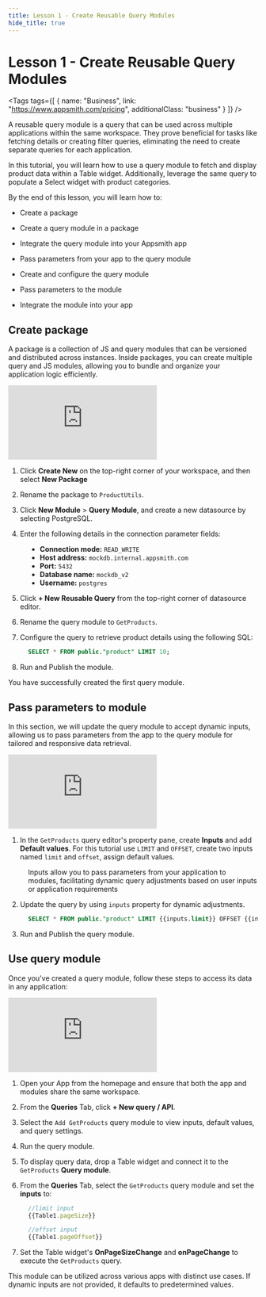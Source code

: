 ```yaml
---
title: Lesson 1 - Create Reusable Query Modules
hide_title: true
---
```


<!-- vale off -->

<div className="tag-wrapper">
 <h1>Lesson 1 - Create Reusable Query Modules</h1>

<Tags
tags={[
{ name: "Business", link: "https://www.appsmith.com/pricing", additionalClass: "business" }
]}
/>

</div>

<!-- vale on -->

A reusable query module is a query that can be used across multiple applications within the same workspace. They prove beneficial for tasks like fetching details or creating filter queries, eliminating the need to create separate queries for each application.


In this tutorial, you will learn how to use a query module to fetch and display product data within a Table widget. Additionally, leverage the same query to populate a Select widget with product categories.

By the end of this lesson, you will learn how to:
* Create a package
* Create a query module in a package
* Integrate the query module into your Appsmith app
* Pass parameters from your app to the query module

* Create and configure the query module
* Pass parameters to the module
* Integrate the module into your app


## Create package

A package is a collection of JS and query modules that can be versioned and distributed across instances. Inside packages, you can create multiple query and JS modules, allowing you to bundle and organize your application logic efficiently.


<div style={{ position: "relative", paddingBottom: "calc(50.520833333333336% + 41px)", height: "0", width: "100%" }}>
  <iframe src="https://demo.arcade.software/IPU9f2WQccAiY8oalORZ?embed" frameborder="0" loading="lazy" webkitallowfullscreen mozallowfullscreen allowfullscreen style={{ position: "absolute", top: "0", left: "0", width: "100%", height: "100%", colorScheme: "light" }} title="Appsmith | Connect Data">
  </iframe>
</div>

1. Click **Create New** on the top-right corner of your workspace, and then select **New Package**

2. Rename the package to `ProductUtils`.

3. Click **New Module** > **Query Module**, and create a new datasource by selecting PostgreSQL.

4. Enter the following details in the connection parameter fields:

<dd>

* **Connection mode:** `READ_WRITE`
* **Host address:** `mockdb.internal.appsmith.com`
* **Port:** `5432`
* **Database name:** `mockdb_v2`
* **Username:** `postgres`

</dd>

5. Click **+ New Reusable Query** from the top-right corner of datasource editor.

6. Rename the query module to `GetProducts`.

7. Configure the query to retrieve product details using the following SQL:


<dd>

```sql
SELECT * FROM public."product" LIMIT 10;
```

</dd>

8. Run and Publish the module. 

You have successfully created the first query module.






## Pass parameters to module


In this section, we will update the query module to accept dynamic inputs, allowing us to pass parameters from the app to the query module for tailored and responsive data retrieval. 


<div style={{ position: "relative", paddingBottom: "calc(50.520833333333336% + 41px)", height: "0", width: "100%" }}>
  <iframe src="https://demo.arcade.software/5c0ccNd04T81vRQGaqru?embed" frameborder="0" loading="lazy" webkitallowfullscreen mozallowfullscreen allowfullscreen style={{ position: "absolute", top: "0", left: "0", width: "100%", height: "100%", colorScheme: "light" }} title="Appsmith | Connect Data">
  </iframe>
</div>

1. In the `GetProducts` query editor's property pane, create **Inputs** and add **Default values**. For this tutorial use `LIMIT` and `OFFSET`, create two inputs named `limit` and `offset`, assign default values.

<dd>

Inputs allow you to pass parameters from your application to modules, facilitating dynamic query adjustments based on user inputs or application requirements

</dd>



2. Update the query by using `inputs` property for dynamic adjustments. 

<dd>


```sql
SELECT * FROM public."product" LIMIT {{inputs.limit}} OFFSET {{inputs.offset}};
```

</dd>

3. Run and Publish the query module.

## Use query module

Once you've created a query module, follow these steps to access its data in any application:



<div style={{ position: "relative", paddingBottom: "calc(50.520833333333336% + 41px)", height: "0", width: "100%" }}>
  <iframe src="https://demo.arcade.software/ut7D5qD3Osxmg5NjMGHm?embed" frameborder="0" loading="lazy" webkitallowfullscreen mozallowfullscreen allowfullscreen style={{ position: "absolute", top: "0", left: "0", width: "100%", height: "100%", colorScheme: "light" }} title="Appsmith | Connect Data">
  </iframe>
</div>


1. Open your App from the homepage and ensure that both the app and modules share the same workspace.

2. From the **Queries** Tab, click **+ New query / API**.

3. Select the `Add GetProducts` query module to view inputs, default values, and query settings.

4. Run the query module.

5. To display query data, drop a Table widget and connect it to the `GetProducts` **Query module**.

6. From the **Queries** Tab, select the `GetProducts` query module and set the **inputs** to:

<dd>

```js
//limit input
{{Table1.pageSize}}

//offset input
{{Table1.pageOffset}}
```

</dd>

7. Set the Table widget's **OnPageSizeChange** and **onPageChange** to execute the `GetProducts` query. 


 This module can be utilized across various apps with distinct use cases. If dynamic inputs are not provided, it defaults to predetermined values.